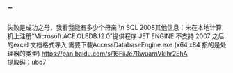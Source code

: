 # -
失败是成功之母，我看我能有多少个母亲  \n
 SQL 2008其他信息：未在本地计算机上注册“Microsoft.ACE.OLEDB.12.0”提供程序
JET ENGINE 不支持 2007 之后的excel 文档格式导入
需要下载AccessDatabaseEngine.exe    (x64,x84 指的是处理器的类型)
https://pan.baidu.com/s/16FiiJc7RwuarnVkihr2EhA  
提取码：ubo7
